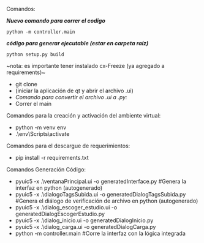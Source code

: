 Comandos:

***Nuevo comando para correr el codigo***
```
python -m controller.main
```

***código para generar ejecutable (estar en carpeta raíz)***
```
python setup.py build
```

~nota: es importante tener instalado cx-Freeze (ya agregado a requirements)~


- git clone <link>
- (iniciar la aplicación de qt y abrir el archivo .ui)
- *Comando para convertir el archivo .ui a .py:*
- Correr el main

Comandos para la creación y activación del ambiente virtual:
- python -m venv env
- .\env\Scripts\activate

Comandos para el descargue de requerimientos:
- pip install -r requirements.txt

Comandos Generación Código:
- pyuic5 -x .\ventanaPrincipal.ui -o generatedInterface.py  #Genera la interfaz en python (autogenerado)
- pyuic5 -x .\dialogoTagsSubida.ui -o generatedDialogTagsSubida.py  #Genera el diálogo de verificación de archivo en python (autogenerado)
- pyuic5 -x .\dialog_escoger_estudio.ui -o generatedDialogEscogerEstudio.py
- pyuic5 -x .\dialog_inicio.ui -o generatedDialogInicio.py
- pyuic5 -x .\dialog_carga.ui -o generatedDialogCarga.py
- python -m controller.main #Corre la interfaz con la lógica integrada